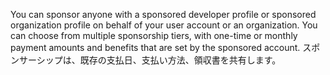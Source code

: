 You can sponsor anyone with a sponsored developer profile or sponsored organization profile on behalf of your user account or an organization. You can choose from multiple sponsorship tiers, with one-time or monthly payment amounts and benefits that are set by the sponsored account. スポンサーシップは、既存の支払日、支払い方法、領収書を共有します。
